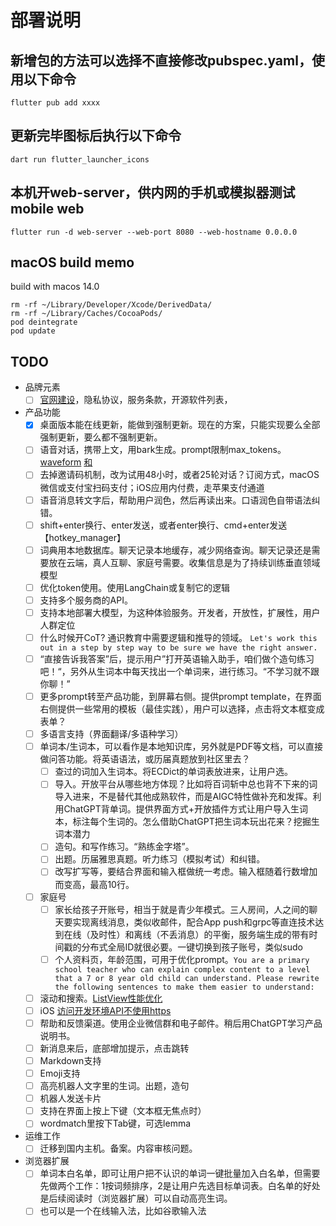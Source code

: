# 部署说明

## 新增包的方法可以选择不直接修改pubspec.yaml，使用以下命令

`flutter pub add xxxx`

## 更新完毕图标后执行以下命令

`dart run flutter_launcher_icons`

## 本机开web-server，供内网的手机或模拟器测试mobile web

`flutter run -d web-server --web-port 8080 --web-hostname 0.0.0.0`

## macOS build memo

build with macos 14.0
```
rm -rf ~/Library/Developer/Xcode/DerivedData/
rm -rf ~/Library/Caches/CocoaPods/
pod deintegrate
pod update
```

## TODO

- 品牌元素
  - [ ] [官网建设](https://framer.com/)，隐私协议，服务条款，开源软件列表，
- 产品功能
  - [x] 桌面版本能在线更新，能做到强制更新。现在的方案，只能实现要么全部强制更新，要么都不强制更新。
  - [ ] 语音对话，携带上文，用bark生成。prompt限制max_tokens。[waveform](https://github.com/ryanheise/just_audio/issues/97) [和](https://github.com/ryanheise/just_audio/blob/visualizer/just_audio/example/lib/example_visualizer.dart)
  - [ ] 去掉邀请码机制，改为试用48小时，或者25轮对话？订阅方式，macOS微信或支付宝扫码支付；iOS应用内付费，走苹果支付通道
  - [ ] 语音消息转文字后，帮助用户润色，然后再读出来。口语润色自带语法纠错。
  - [ ] shift+enter换行、enter发送，或者enter换行、cmd+enter发送【hotkey_manager】
  - [ ] 词典用本地数据库。聊天记录本地缓存，减少网络查询。聊天记录还是需要放在云端，真人互聊、家庭号需要。收集信息是为了持续训练垂直领域模型
  - [ ] 优化token使用。使用LangChain或复制它的逻辑
  - [ ] 支持多个服务商的API。
  - [ ] 支持本地部署大模型，为这种体验服务。开发者，开放性，扩展性，用户人群定位
  - [ ] 什么时候开CoT? 通识教育中需要逻辑和推导的领域。 `Let's work this out in a step by step way to be sure we have the right answer.`
  - [ ] “直接告诉我答案”后，提示用户”打开英语输入助手，咱们做个造句练习吧！“，另外从生词本中每天找出一个单词来，进行练习。“不学习就不跟你聊！”
  - [ ] 更多prompt转至产品功能，到屏幕右侧。提供prompt template，在界面右侧提供一些常用的模板（最佳实践），用户可以选择，点击将文本框变成表单？
  - [ ] 多语言支持（界面翻译/多语种学习）
  - [ ] 单词本/生词本，可以看作是本地知识库，另外就是PDF等文档，可以直接做问答功能。将英语语法，或历届真题放到社区里去？
    - [ ] 查过的词加入生词本。将ECDict的单词表放进来，让用户选。
    - [ ] 导入。开放平台从哪些地方体现？比如将百词斩中总也背不下来的词导入进来，不是替代其他成熟软件，而是AIGC特性做补充和发挥。利用ChatGPT背单词。提供界面方式+开放插件方式让用户导入生词本，标注每个生词的。怎么借助ChatGPT把生词本玩出花来？挖掘生词本潜力
    - [ ] 造句。和写作练习。“熟练金字塔”。
    - [ ] 出题。历届雅思真题。听力练习（模拟考试）和纠错。
    - [ ] 改写扩写等，要结合界面和输入框做统一考虑。输入框随着行数增加而变高，最高10行。
  - [ ] 家庭号
    - [ ] 家长给孩子开账号，相当于就是青少年模式。三人房间，人之间的聊天要实现离线消息，类似收邮件，配合App push和grpc等直连技术达到在线（及时性）和离线（不丢消息）的平衡，服务端生成的带有时间戳的分布式全局ID就很必要。一键切换到孩子账号，类似sudo
    - [ ] 个人资料页，年龄范围，可用于优化prompt。`You are a primary school teacher who can explain complex content to a level that a 7 or 8 year old child can understand. Please rewrite the following sentences to make them easier to understand:`
  - [ ] 滚动和搜索。[ListView性能优化](https://github.com/LianjiaTech/keframe/blob/master/README-ZH.md)
  - [ ] iOS [访问开发环境API不使用https](https://stackoverflow.com/questions/31254725/transport-security-has-blocked-a-cleartext-http/32331282#32331282)
  - [ ] 帮助和反馈渠道。使用企业微信群和电子邮件。稍后用ChatGPT学习产品说明书。
  - [ ] 新消息来后，底部增加提示，点击跳转
  - [ ] Markdown支持
  - [ ] Emoji支持
  - [ ] 高亮机器人文字里的生词。出题，造句
  - [ ] 机器人发送卡片
  - [ ] 支持在界面上按上下键（文本框无焦点时）
  - [ ] wordmatch里按下Tab键，可选lemma
- 运维工作
  - [ ] 迁移到国内主机。备案。内容审核问题。
- 浏览器扩展
  - [ ] 单词本白名单，即可让用户把不认识的单词一键批量加入白名单，但需要先做两个工作：1按词频排序，2是让用户先选目标单词表。白名单的好处是后续阅读时（浏览器扩展）可以自动高亮生词。
  - [ ] 也可以是一个在线输入法，比如谷歌输入法